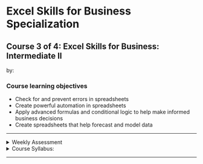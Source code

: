 # Excel Skills for Business Specialization

## Course 3 of 4: Excel Skills for Business: Intermediate II<br>
by:

### Course learning objectives
* Check for and prevent errors in spreadsheets
* Create powerful automation in spreadsheets
* Apply advanced formulas and conditional logic to help make informed business decisions
* Create spreadsheets that help forecast and model data

<hr>
<details>
<summary>Weekly Assessment</summary>
  <br>
  <li><a href="https://1drv.ms/x/s!AjU6_8hHCMjkhWyWpsx4h_7Rv3Lw?e=owIpgL">Week 1</a></li>
  <li><a href="https://1drv.ms/x/s!AjU6_8hHCMjkhWsvA91kH7kngG1C?e=GgXgbp">Week 2</a></li>
  <li><a href="https://1drv.ms/x/s!AjU6_8hHCMjkhWfTr1My985K9lCe?e=x5odlj">Week 3</a></li>
  <li><a href="https://1drv.ms/x/s!AjU6_8hHCMjkhWkoQfq00WimnIyS?e=e11gUj">Week 4</a></li>
  <li><a href="https://1drv.ms/x/s!AjU6_8hHCMjkhWoa6qLhYhJrb_kw?e=7g9NME">Week 5</a></li>
  <li><a href="https://1drv.ms/x/s!AjU6_8hHCMjkhWgzBwsO-d8DOSBl?e=EcoQTJ">Week 6</a></li>
</details>

<details>
<summary>Course Syllabus:</summary>
<br>
<table border="1">
    <tr>
        <th>Week</th>
        <th>Syllabus</th>
        <th>Details</th>
    </tr>
    <tr>
        <td>1</td>
        <td>Data Validation</td>
        <td><li>Set and configure data validation</li> <li>Work with formulas in data validation</li> <li>Create and use drop-down lists</li> <li>Create and apply custom conditional formats</li></td>
    </tr>
    <tr>
        <td>2</td>
        <td>Conditional Logic</td>
      <td><li>Explain the concept of conditional logic in formulas</li> <li>Evaluate data in a cell using logical tests</li> <li>Use conditional operations in functions (IF, AND, OR)</li> <li>Evaluate data with nested IF functions</li></td>
    </tr>
    <tr>
        <td>3</td>
        <td>Automatic Lookups</td>
        <td><li>Use the VLOOKUP function to find and display the contents of a cell</li> <li>Identify the use and requirements of the range lookup feature</li> <li>Look up data using the INDEX and MATCH functions</li></td>
    </tr>
    <tr>
        <td>4</td>
        <td>Formula Auditing and Protection</td>
        <td><li>Configure Formula Calculation Options</li> <li>Trace Precedents and Dependents</li> <li>Explain how to check for errors in a spreadsheet</li> <li>Protect workbooks and worksheets</li></td>
    </tr>
    <tr>
        <td>5</td>
        <td>Data Models</td>
        <td><li>Model different scenarios based on input, assumptions and/or outcomes</li> <li>Use Goal Seek and Solver to investigate what input parameters produce a desired outcome</li> <li>Use Data Tables and Scenario Manager</li></td>
    </tr>
    <tr>
        <td>6</td>
        <td>Recorded Macros</td>
        <td><li>Identify the uses of macros in Excel</li> <li>Create macros to automate repetitive tasks</li> <li>Edit macros to extend their functionality</li> <li>Manage macros efficiently</li></td>
    </tr>
</table>
</details>
<hr>
